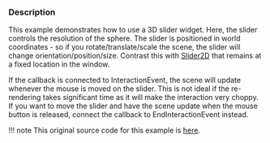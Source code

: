 ### Description

This example demonstrates how to use a 3D slider widget. Here, the slider controls the resolution of the sphere. The slider is positioned in world coordinates - so if you rotate/translate/scale the scene, the slider will change orientation/position/size. Contrast this with [Slider2D](/Cxx/Widgets/Slider2D) that remains at a fixed location in the window.

If the callback is connected to InteractionEvent, the scene will update whenever the mouse is moved on the slider. This is not ideal if the re-rendering takes significant time as it will make the interaction very choppy. If you want to move the slider and have the scene update when the mouse button is released, connect the callback to EndInteractionEvent instead.

!!! note
    This original source code for this example is [here](https://gitlab.kitware.com/vtk/vtk/blob/395857190c8453508d283958383bc38c9c2999bf/Examples/Widgets/Cxx/Slider.cxx).

